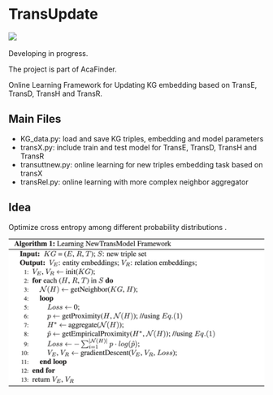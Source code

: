 # TransUpdate

![](https://img.shields.io/badge/Status-Developing-brightgreen.svg)

Developing in progress.

The project is part of AcaFinder.

Online Learning Framework for Updating KG embedding based on TransE, TransD, TransH and TransR.

## Main Files
- KG_data.py: load and save KG triples, embedding and model parameters
- transX.py: include train and test model for TransE, TransD, TransH and TransR
- transuttnew.py: online learning for new triples embedding task based on transX
- transRel.py: online learning with more complex neighbor aggregator

## Idea
Optimize cross entropy among different probability distributions .

![](stages.png)
